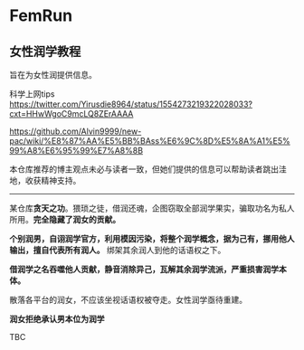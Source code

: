 # FemRun
## 女性润学教程
旨在为女性润提供信息。

科学上网tips
https://twitter.com/Yirusdie8964/status/1554273219322028033?cxt=HHwWgoC9mcLQ8ZErAAAA

https://github.com/Alvin9999/new-pac/wiki/%E8%87%AA%E5%BB%BAss%E6%9C%8D%E5%8A%A1%E5%99%A8%E6%95%99%E7%A8%8B

本仓库推荐的博主观点未必与读者一致，但她们提供的信息可以帮助读者跳出洼地，收获精神支持。

---------------

某仓库**贪天之功**。猥琐之徒，借润还魂，企图窃取全部润学果实，骗取功名为私人所用。**完全隐藏了润女的贡献。**

**个别润男，自诩润学官方，利用模因污染，将整个润学概念，据为己有，挪用他人输出，擅自代表所有润人。** 绑架其余润人到他的话语权之下。

**借润学之名吞噬他人贡献，静音消除异己，瓦解其余润学流派，严重损害润学本体。**



散落各平台的润女，不应该坐视话语权被夺走。女性润学亟待重建。

**润女拒绝承认男本位为润学**

 TBC
